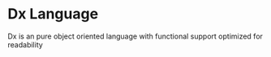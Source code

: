 Dx Language
=======

Dx is an pure object oriented language with functional support optimized for readability
